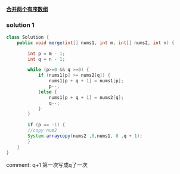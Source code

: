 #### [合并两个有序数组](https://leetcode-cn.com/problems/merge-sorted-array/)

### solution 1

```java
class Solution {
    public void merge(int[] nums1, int m, int[] nums2, int n) {

        int p = m - 1;
        int q = n - 1;

        while (p>=0 && q >=0) {
            if (nums1[p] >= nums2[q]) {
                nums1[p + q + 1] = nums1[p];
                p--;
            }else {
                nums1[p + q + 1] = nums2[q];
                q--;
            }               
        }

        if (p == -1) {
        //copy num2
        System.arraycopy(nums2 ,0,nums1, 0 ,q + 1);
        } 
    }
}
```

comment: q+1 第一次写成q了一次